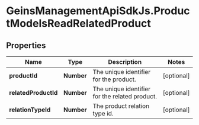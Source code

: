 # GeinsManagementApiSdkJs.ProductModelsReadRelatedProduct

## Properties

Name | Type | Description | Notes
------------ | ------------- | ------------- | -------------
**productId** | **Number** | The unique identifier for the product. | [optional] 
**relatedProductId** | **Number** | The unique identifier for the related product. | [optional] 
**relationTypeId** | **Number** | The product relation type id. | [optional] 


